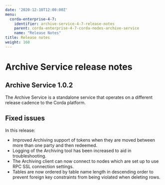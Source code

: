 ```yaml
---
date: '2020-12-10T12:00:00Z'
menu:
  corda-enterprise-4-7:
    identifier: archive-service-4-7-release-notes
    parent: corda-enterprise-4-7-corda-nodes-archive-service
    name: "Release Notes"
title: Release notes
weight: 160
---
```


# Archive Service release notes

## Archive Service 1.0.2

The Archive Service is a standalone service that operates on a different release cadence to the Corda platform.

## Fixed issues

In this release:

* Improved Archiving support of tokens when they are moved between more than one party and then redeemed.
* Logging of the Archiving tool has been increased to aid in troubleshooting.
* The Archiving client can now connect to nodes which are set up to use RPC SSL connection settings.
* Tables are now ordered by table name length in descending order to prevent foreign key constraints from being violated when deleting rows.

